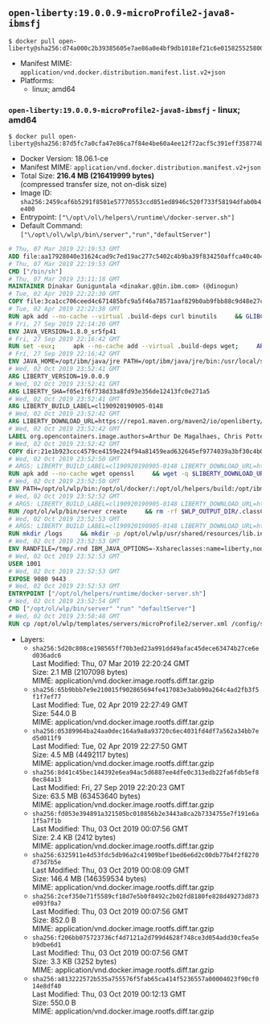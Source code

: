 ## `open-liberty:19.0.0.9-microProfile2-java8-ibmsfj`

```console
$ docker pull open-liberty@sha256:d74a000c2b39385605e7ae86a0e4bf9db1018ef21c6e0158255258009d5b6f88
```

-	Manifest MIME: `application/vnd.docker.distribution.manifest.list.v2+json`
-	Platforms:
	-	linux; amd64

### `open-liberty:19.0.0.9-microProfile2-java8-ibmsfj` - linux; amd64

```console
$ docker pull open-liberty@sha256:87d5fc7a0cfa47e86ca7f84e4be60a4ee12f72acf5c391eff358774b3cfed52e
```

-	Docker Version: 18.06.1-ce
-	Manifest MIME: `application/vnd.docker.distribution.manifest.v2+json`
-	Total Size: **216.4 MB (216419999 bytes)**  
	(compressed transfer size, not on-disk size)
-	Image ID: `sha256:2459caf6b5291f8501e57770553ccd851ed8946c520f733f58194dfab0b4e400`
-	Entrypoint: `["\/opt\/ol\/helpers\/runtime\/docker-server.sh"]`
-	Default Command: `["\/opt\/ol\/wlp\/bin\/server","run","defaultServer"]`

```dockerfile
# Thu, 07 Mar 2019 22:19:53 GMT
ADD file:aa17928040e31624cad9c7ed19ac277c5402c4b9ba39f834250affca40c4046e in / 
# Thu, 07 Mar 2019 22:19:53 GMT
CMD ["/bin/sh"]
# Thu, 07 Mar 2019 23:11:18 GMT
MAINTAINER Dinakar Guniguntala <dinakar.g@in.ibm.com> (@dinogun)
# Tue, 02 Apr 2019 22:22:30 GMT
COPY file:3ca1cc706ceed4c671485bfc9a5f46a78571aaf829b0ab9fbb88c9d48e27ccd3 in /etc/apk/keys 
# Tue, 02 Apr 2019 22:22:38 GMT
RUN apk add --no-cache --virtual .build-deps curl binutils     && GLIBC_VER="2.29-r0"     && ALPINE_GLIBC_REPO="https://github.com/sgerrand/alpine-pkg-glibc/releases/download"     && GCC_LIBS_URL="https://archive.archlinux.org/packages/g/gcc-libs/gcc-libs-8.2.1%2B20180831-1-x86_64.pkg.tar.xz"     && GCC_LIBS_SHA256=e4b39fb1f5957c5aab5c2ce0c46e03d30426f3b94b9992b009d417ff2d56af4d     && curl -fLs https://alpine-pkgs.sgerrand.com/sgerrand.rsa.pub -o /tmp/sgerrand.rsa.pub     && cmp -s /etc/apk/keys/sgerrand.rsa.pub /tmp/sgerrand.rsa.pub     && curl -fLs ${ALPINE_GLIBC_REPO}/${GLIBC_VER}/glibc-${GLIBC_VER}.apk > /tmp/${GLIBC_VER}.apk     && apk add /tmp/${GLIBC_VER}.apk     && curl -fLs ${GCC_LIBS_URL} -o /tmp/gcc-libs.tar.xz     && echo "${GCC_LIBS_SHA256}  /tmp/gcc-libs.tar.xz" | sha256sum -c -     && mkdir /tmp/gcc     && tar -xf /tmp/gcc-libs.tar.xz -C /tmp/gcc     && mv /tmp/gcc/usr/lib/libgcc* /tmp/gcc/usr/lib/libstdc++* /usr/glibc-compat/lib     && strip /usr/glibc-compat/lib/libgcc_s.so.* /usr/glibc-compat/lib/libstdc++.so*     && apk del --purge .build-deps     && apk add --no-cache ca-certificates openssl     && rm -rf /tmp/${GLIBC_VER}.apk /tmp/gcc /tmp/gcc-libs.tar.xz /var/cache/apk/* /tmp/*.pub
# Fri, 27 Sep 2019 22:14:20 GMT
ENV JAVA_VERSION=1.8.0_sr5fp41
# Fri, 27 Sep 2019 22:16:42 GMT
RUN set -eux;     apk --no-cache add --virtual .build-deps wget;     ARCH="$(apk --print-arch)";     case "${ARCH}" in        amd64|x86_64)          ESUM='8d791449cd7a3075bb98e15ee03aa9f223e3df41b13af5426f91b08cf8e6c705';          YML_FILE='sfj/linux/x86_64/index.yml';          ;;        i386)          ESUM='8560ddf237e14154ba3a7bbc8552038db5b12f4ca68136b5db2774851229308d';          YML_FILE='sfj/linux/i386/index.yml';          ;;        ppc64el|ppc64le)          ESUM='07896e5226841a54e6d1f28c44516135a1d1eace1b0b603af3227209b0402d6e';          YML_FILE='sfj/linux/ppc64le/index.yml';          ;;        s390)          ESUM='1547e8261c65ef1ef4ffa11dfe61ac5f7e7c5974418e2947d44c7e38e4c022fc';          YML_FILE='sfj/linux/s390/index.yml';          ;;        s390x)          ESUM='2aca7845df7fb33327a3a46e28880526fdb16cf33b16127ba1330a59683bad27';          YML_FILE='sfj/linux/s390x/index.yml';          ;;        *)          echo "Unsupported arch: ${ARCH}";          exit 1;          ;;     esac;     BASE_URL="https://public.dhe.ibm.com/ibmdl/export/pub/systems/cloud/runtimes/java/meta/";     wget -q -U UA_IBM_JAVA_Docker -O /tmp/index.yml ${BASE_URL}/${YML_FILE};     JAVA_URL=$(sed -n '/^'${JAVA_VERSION}:'/{n;s/\s*uri:\s//p}'< /tmp/index.yml);     wget -q -U UA_IBM_JAVA_Docker -O /tmp/ibm-java.bin ${JAVA_URL};     echo "${ESUM}  /tmp/ibm-java.bin" | sha256sum -c -;     echo "INSTALLER_UI=silent" > /tmp/response.properties;     echo "USER_INSTALL_DIR=/opt/ibm/java" >> /tmp/response.properties;     echo "LICENSE_ACCEPTED=TRUE" >> /tmp/response.properties;     mkdir -p /opt/ibm;     chmod +x /tmp/ibm-java.bin;     /tmp/ibm-java.bin -i silent -f /tmp/response.properties;     rm -f /tmp/response.properties;     rm -f /tmp/index.yml;     rm -f /tmp/ibm-java.bin;     apk del .build-deps;
# Fri, 27 Sep 2019 22:16:42 GMT
ENV JAVA_HOME=/opt/ibm/java/jre PATH=/opt/ibm/java/jre/bin:/usr/local/sbin:/usr/local/bin:/usr/sbin:/usr/bin:/sbin:/bin IBM_JAVA_OPTIONS=-XX:+UseContainerSupport
# Wed, 02 Oct 2019 23:52:41 GMT
ARG LIBERTY_VERSION=19.0.0.9
# Wed, 02 Oct 2019 23:52:41 GMT
ARG LIBERTY_SHA=f05e1f6f738d33a8fd93e356de12413fc0e271a5
# Wed, 02 Oct 2019 23:52:41 GMT
ARG LIBERTY_BUILD_LABEL=cl190920190905-0148
# Wed, 02 Oct 2019 23:52:42 GMT
ARG LIBERTY_DOWNLOAD_URL=https://repo1.maven.org/maven2/io/openliberty/openliberty-runtime/19.0.0.9/openliberty-runtime-19.0.0.9.zip
# Wed, 02 Oct 2019 23:52:42 GMT
LABEL org.opencontainers.image.authors=Arthur De Magalhaes, Chris Potter org.opencontainers.image.vendor=Open Liberty org.opencontainers.image.url=https://openliberty.io/ org.opencontainers.image.source=https://github.com/OpenLiberty/ci.docker org.opencontainers.image.revision=cl190920190905-0148
# Wed, 02 Oct 2019 23:52:42 GMT
COPY dir:21e1b923ccc4579ce4159e224f94a81459ead632645ef9774039a3bf30c4b04f in /opt/ol/helpers 
# Wed, 02 Oct 2019 23:52:50 GMT
# ARGS: LIBERTY_BUILD_LABEL=cl190920190905-0148 LIBERTY_DOWNLOAD_URL=https://repo1.maven.org/maven2/io/openliberty/openliberty-runtime/19.0.0.9/openliberty-runtime-19.0.0.9.zip LIBERTY_SHA=f05e1f6f738d33a8fd93e356de12413fc0e271a5 LIBERTY_VERSION=19.0.0.9
RUN apk add --no-cache wget openssl     && wget -q $LIBERTY_DOWNLOAD_URL -U UA-Open-Liberty-Docker -O /tmp/wlp.zip     && echo "$LIBERTY_SHA  /tmp/wlp.zip" > /tmp/wlp.zip.sha1     && sha1sum -c /tmp/wlp.zip.sha1     && unzip -q /tmp/wlp.zip -d /opt/ol     && rm /tmp/wlp.zip     && rm /tmp/wlp.zip.sha1     && adduser -u 1001 -S -G root -s /usr/sbin/nologin default     && chown -R 1001:0 /opt/ol/wlp     && chmod -R g+rw /opt/ol/wlp     && apk del --no-cache wget unzip
# Wed, 02 Oct 2019 23:52:50 GMT
ENV PATH=/opt/ol/wlp/bin:/opt/ol/docker/:/opt/ol/helpers/build:/opt/ibm/java/jre/bin:/usr/local/sbin:/usr/local/bin:/usr/sbin:/usr/bin:/sbin:/bin LOG_DIR=/logs WLP_OUTPUT_DIR=/opt/ol/wlp/output WLP_SKIP_MAXPERMSIZE=true
# Wed, 02 Oct 2019 23:52:52 GMT
# ARGS: LIBERTY_BUILD_LABEL=cl190920190905-0148 LIBERTY_DOWNLOAD_URL=https://repo1.maven.org/maven2/io/openliberty/openliberty-runtime/19.0.0.9/openliberty-runtime-19.0.0.9.zip LIBERTY_SHA=f05e1f6f738d33a8fd93e356de12413fc0e271a5 LIBERTY_VERSION=19.0.0.9
RUN /opt/ol/wlp/bin/server create     && rm -rf $WLP_OUTPUT_DIR/.classCache /output/workarea
# Wed, 02 Oct 2019 23:52:53 GMT
# ARGS: LIBERTY_BUILD_LABEL=cl190920190905-0148 LIBERTY_DOWNLOAD_URL=https://repo1.maven.org/maven2/io/openliberty/openliberty-runtime/19.0.0.9/openliberty-runtime-19.0.0.9.zip LIBERTY_SHA=f05e1f6f738d33a8fd93e356de12413fc0e271a5 LIBERTY_VERSION=19.0.0.9
RUN mkdir /logs     && mkdir -p /opt/ol/wlp/usr/shared/resources/lib.index.cache     && ln -s /opt/ol/wlp/usr/shared/resources/lib.index.cache /lib.index.cache     && mkdir -p $WLP_OUTPUT_DIR/defaultServer     && ln -s $WLP_OUTPUT_DIR/defaultServer /output     && ln -s /opt/ol/wlp/usr/servers/defaultServer /config     && mkdir -p /config/configDropins/defaults     && mkdir -p /config/configDropins/overrides     && ln -s /opt/ol/wlp /liberty     && chown -R 1001:0 /config     && chmod -R g+rw /config     && chown -R 1001:0 /logs     && chmod -R g+rw /logs     && chown -R 1001:0 /opt/ol/wlp/usr     && chmod -R g+rw /opt/ol/wlp/usr     && chown -R 1001:0 /opt/ol/wlp/output     && chmod -R g+rw /opt/ol/wlp/output     && chown -R 1001:0 /opt/ol/helpers     && chmod -R g+rw /opt/ol/helpers     && mkdir /etc/wlp     && chown -R 1001:0 /etc/wlp     && chmod -R g+rw /etc/wlp     && echo "<server description=\"Default Server\"><httpEndpoint id=\"defaultHttpEndpoint\" host=\"*\" /></server>" > /config/configDropins/defaults/open-default-port.xml
# Wed, 02 Oct 2019 23:52:53 GMT
ENV RANDFILE=/tmp/.rnd IBM_JAVA_OPTIONS=-Xshareclasses:name=liberty,nonfatal,cacheDir=/output/.classCache/ -XX:+UseContainerSupport
# Wed, 02 Oct 2019 23:52:53 GMT
USER 1001
# Wed, 02 Oct 2019 23:52:53 GMT
EXPOSE 9080 9443
# Wed, 02 Oct 2019 23:52:53 GMT
ENTRYPOINT ["/opt/ol/helpers/runtime/docker-server.sh"]
# Wed, 02 Oct 2019 23:52:54 GMT
CMD ["/opt/ol/wlp/bin/server" "run" "defaultServer"]
# Wed, 02 Oct 2019 23:58:48 GMT
RUN cp /opt/ol/wlp/templates/servers/microProfile2/server.xml /config/server.xml
```

-	Layers:
	-	`sha256:5d20c808ce198565ff70b3ed23a991dd49afac45dece63474b27ce6ed036adc6`  
		Last Modified: Thu, 07 Mar 2019 22:20:24 GMT  
		Size: 2.1 MB (2107098 bytes)  
		MIME: application/vnd.docker.image.rootfs.diff.tar.gzip
	-	`sha256:65b9bbb7e9e210015f902865694fe417083e3abb90a264c4ad2fb3f5f1f7ef77`  
		Last Modified: Tue, 02 Apr 2019 22:27:49 GMT  
		Size: 544.0 B  
		MIME: application/vnd.docker.image.rootfs.diff.tar.gzip
	-	`sha256:05389964ba24aa0dec164a9a8a93720c6ec4031fd4df7a562a34bb7ed5d011f9`  
		Last Modified: Tue, 02 Apr 2019 22:27:50 GMT  
		Size: 4.5 MB (4492117 bytes)  
		MIME: application/vnd.docker.image.rootfs.diff.tar.gzip
	-	`sha256:8d41c45bec144392e6ea94ac5d6887ee4dfe0c313edb22fa6fdb5ef80ec84a13`  
		Last Modified: Fri, 27 Sep 2019 22:20:23 GMT  
		Size: 63.5 MB (63453640 bytes)  
		MIME: application/vnd.docker.image.rootfs.diff.tar.gzip
	-	`sha256:fd053e394891a321505bc010856b2e3443a8ca2b7334755e7f191e6a1f5a7f1b`  
		Last Modified: Thu, 03 Oct 2019 00:07:56 GMT  
		Size: 2.4 KB (2412 bytes)  
		MIME: application/vnd.docker.image.rootfs.diff.tar.gzip
	-	`sha256:6325911e4d53fdc5db96a2c41909bef1bed6e6d2c00db77b4f2f8270d73d7b5e`  
		Last Modified: Thu, 03 Oct 2019 00:08:09 GMT  
		Size: 146.4 MB (146359534 bytes)  
		MIME: application/vnd.docker.image.rootfs.diff.tar.gzip
	-	`sha256:2cef350e71f5589cf18d7e5b0f8492c2b02fd8180fe828d49273d873e093f0a7`  
		Last Modified: Thu, 03 Oct 2019 00:07:56 GMT  
		Size: 852.0 B  
		MIME: application/vnd.docker.image.rootfs.diff.tar.gzip
	-	`sha256:f206bb075723736cf4d7121a2d799d4628f748ce3d054add30cfea5eb9dbe6d1`  
		Last Modified: Thu, 03 Oct 2019 00:07:56 GMT  
		Size: 3.3 KB (3252 bytes)  
		MIME: application/vnd.docker.image.rootfs.diff.tar.gzip
	-	`sha256:a813222572b535a755576f5fab65ca414f5236557a00004023f90cf014e8df40`  
		Last Modified: Thu, 03 Oct 2019 00:12:13 GMT  
		Size: 550.0 B  
		MIME: application/vnd.docker.image.rootfs.diff.tar.gzip
